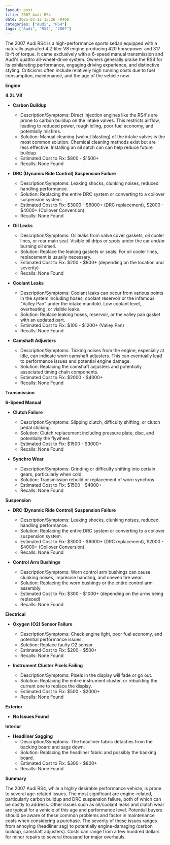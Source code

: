 ```yaml
---
layout: post
title: 2007 Audi RS4
date: 2025-03-12 15:26 -0400
categories: ["Audi", "RS4"]
tags: ["Audi", "RS4", "2007"]
---
```

The 2007 Audi RS4 is a high-performance sports sedan equipped with a naturally aspirated 4.2-liter V8 engine producing 420 horsepower and 317 lb-ft of torque. It came exclusively with a 6-speed manual transmission and Audi's quattro all-wheel-drive system. Owners generally praise the RS4 for its exhilarating performance, engaging driving experience, and distinctive styling. Criticisms often include relatively high running costs due to fuel consumption, maintenance, and the age of the vehicle now.

**Engine**

**4.2L V8**

*   **Carbon Buildup**
    *   Description/Symptoms: Direct injection engines like the RS4's are prone to carbon buildup on the intake valves. This restricts airflow, leading to reduced power, rough idling, poor fuel economy, and potentially misfires.
    *   Solution: Manual cleaning (walnut blasting) of the intake valves is the most common solution. Chemical cleaning methods exist but are less effective. Installing an oil catch can can help reduce future buildup.
    *   Estimated Cost to Fix: $800 - $1500+
    *   Recalls: None Found

*   **DRC (Dynamic Ride Control) Suspension Failure**
    *   Description/Symptoms: Leaking shocks, clunking noises, reduced handling performance.
    *   Solution: Replacing the entire DRC system or converting to a coilover suspension system.
    *   Estimated Cost to Fix: $3000 - $6000+ (DRC replacement), $2000 - $4000+ (Coilover Conversion)
    *   Recalls: None Found

*   **Oil Leaks**
    *   Description/Symptoms: Oil leaks from valve cover gaskets, oil cooler lines, or rear main seal. Visible oil drips or spots under the car and/or burning oil smell.
    *   Solution: Replace the leaking gaskets or seals. For oil cooler lines, replacement is usually necessary.
    *   Estimated Cost to Fix: $200 - $800+ (depending on the location and severity)
    *   Recalls: None Found

*   **Coolant Leaks**
    *   Description/Symptoms: Coolant leaks can occur from various points in the system including hoses, coolant reservoir or the infamous "Valley Pan" under the intake manifold. Low coolant level, overheating, or visible leaks.
    *   Solution: Replace leaking hoses, reservoir, or the valley pan gasket with an updated part.
    *   Estimated Cost to Fix: $100 - $1200+ (Valley Pan)
    *   Recalls: None Found

*   **Camshaft Adjusters**
    *   Description/Symptoms: Ticking noises from the engine, especially at idle, can indicate worn camshaft adjusters. This can eventually lead to performance issues and potential engine damage.
    *   Solution: Replacing the camshaft adjusters and potentially associated timing chain components.
    *   Estimated Cost to Fix: $2000 - $4000+
    *   Recalls: None Found

**Transmission**

**6-Speed Manual**

*   **Clutch Failure**
    *   Description/Symptoms: Slipping clutch, difficulty shifting, or clutch pedal sticking.
    *   Solution: Clutch replacement including pressure plate, disc, and potentially the flywheel.
    *   Estimated Cost to Fix: $1500 - $3000+
    *   Recalls: None Found

*   **Synchro Wear**
    *   Description/Symptoms: Grinding or difficulty shifting into certain gears, particularly when cold.
    *   Solution: Transmission rebuild or replacement of worn synchros.
    *   Estimated Cost to Fix: $1500 - $4000+
    *   Recalls: None Found

**Suspension**

*   **DRC (Dynamic Ride Control) Suspension Failure**
    *   Description/Symptoms: Leaking shocks, clunking noises, reduced handling performance.
    *   Solution: Replacing the entire DRC system or converting to a coilover suspension system.
    *   Estimated Cost to Fix: $3000 - $6000+ (DRC replacement), $2000 - $4000+ (Coilover Conversion)
    *   Recalls: None Found

*   **Control Arm Bushings**
    *   Description/Symptoms: Worn control arm bushings can cause clunking noises, imprecise handling, and uneven tire wear.
    *   Solution: Replacing the worn bushings or the entire control arm assembly.
    *   Estimated Cost to Fix: $300 - $1000+ (depending on the arms being replaced)
    *   Recalls: None Found

**Electrical**

*   **Oxygen (O2) Sensor Failure**
    *   Description/Symptoms: Check engine light, poor fuel economy, and potential performance issues.
    *   Solution: Replace faulty O2 sensor.
    *   Estimated Cost to Fix: $200 - $500+
    *   Recalls: None Found

*   **Instrument Cluster Pixels Failing**
    * Description/Symptoms: Pixels in the display will fade or go out.
    * Solution: Replacing the entire instrument cluster, or rebuilding the current one to replace the display.
    * Estimated Cost to Fix: $500 - $2000+
    * Recalls: None Found

**Exterior**

*   **No Issues Found**

**Interior**

*   **Headliner Sagging**
    *   Description/Symptoms: The headliner fabric detaches from the backing board and sags down.
    *   Solution: Replacing the headliner fabric and possibly the backing board.
    *   Estimated Cost to Fix: $300 - $800+
    *   Recalls: None Found

**Summary**

The 2007 Audi RS4, while a highly desirable performance vehicle, is prone to several age-related issues. The most significant are engine-related, particularly carbon buildup and DRC suspension failure, both of which can be costly to address. Other issues such as oil/coolant leaks and clutch wear are typical for a vehicle of this age and performance level. Potential buyers should be aware of these common problems and factor in maintenance costs when considering a purchase. The severity of these issues ranges from annoying (headliner sag) to potentially engine-damaging (carbon buildup, camshaft adjusters). Costs can range from a few hundred dollars for minor repairs to several thousand for major overhauls.



